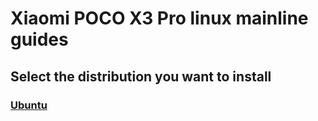 # Xiaomi POCO X3 Pro linux mainline guides

## Select the distribution you want to install

### [Ubuntu](/distros/ubuntu.md) 
